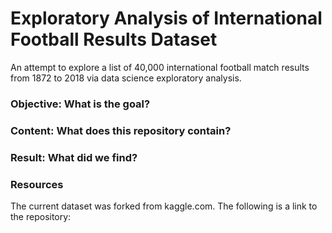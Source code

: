 # Exploratory Analysis of International Football Results Dataset
An attempt to explore a list of 40,000 international football match results from 1872 to 2018 via data science exploratory analysis.
### Objective: What is the goal?

### Content: What does this repository contain?

### Result: What did we find?

### Resources 
The current dataset was forked from kaggle.com. The following is a link to the repository:
